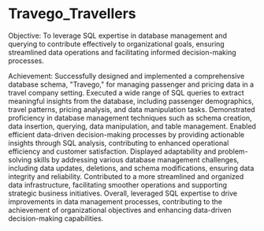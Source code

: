 # Travego_Travellers

Objective: To leverage SQL expertise in database management and querying to contribute effectively to organizational goals, ensuring streamlined data operations and facilitating informed decision-making processes.

Achievement:
Successfully designed and implemented a comprehensive database schema, "Travego," for managing passenger and pricing data in a travel company setting.
Executed a wide range of SQL queries to extract meaningful insights from the database, including passenger demographics, travel patterns, pricing analysis, and data manipulation tasks.
Demonstrated proficiency in database management techniques such as schema creation, data insertion, querying, data manipulation, and table management.
Enabled efficient data-driven decision-making processes by providing actionable insights through SQL analysis, contributing to enhanced operational efficiency and customer satisfaction.
Displayed adaptability and problem-solving skills by addressing various database management challenges, including data updates, deletions, and schema modifications, ensuring data integrity and reliability.
Contributed to a more streamlined and organized data infrastructure, facilitating smoother operations and supporting strategic business initiatives.
Overall, leveraged SQL expertise to drive improvements in data management processes, contributing to the achievement of organizational objectives and enhancing data-driven decision-making capabilities.






